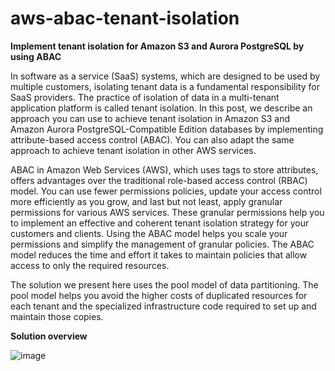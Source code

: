 # aws-abac-tenant-isolation

**Implement tenant isolation for Amazon S3 and Aurora PostgreSQL by using ABAC**

In software as a service (SaaS) systems, which are designed to be used by multiple customers, isolating tenant data is a fundamental responsibility for SaaS providers. The practice of isolation of data in a multi-tenant application platform is called tenant isolation. In this post, we describe an approach you can use to achieve tenant isolation in Amazon S3 and Amazon Aurora PostgreSQL-Compatible Edition databases by implementing attribute-based access control (ABAC). You can also adapt the same approach to achieve tenant isolation in other AWS services.

ABAC in Amazon Web Services (AWS), which uses tags to store attributes, offers advantages over the traditional role-based access control (RBAC) model. You can use fewer permissions policies, update your access control more efficiently as you grow, and last but not least, apply granular permissions for various AWS services. These granular permissions help you to implement an effective and coherent tenant isolation strategy for your customers and clients. Using the ABAC model helps you scale your permissions and simplify the management of granular policies. The ABAC model reduces the time and effort it takes to maintain policies that allow access to only the required resources.

The solution we present here uses the pool model of data partitioning. The pool model helps you avoid the higher costs of duplicated resources for each tenant and the specialized infrastructure code required to set up and maintain those copies.

**Solution overview**

![image](https://user-images.githubusercontent.com/2657469/120420817-ade6e380-c397-11eb-8014-0ca1cdcc7608.png)

